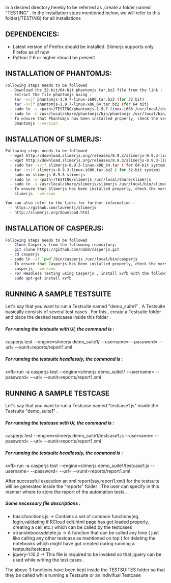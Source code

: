 In a desired directory,hereby to be referred as <path> ,create a folder named "TESTING" . In the installation steps mentioned below, we will refer to this folder(<path>/TESTING) for all installations 

DEPENDENCIES:
---------

* Latest version of Firefox should be installed. Slimerjs supports only Firefox as of now
* Python 2.6 or higher should be present

INSTALLATION OF PHANTOMJS:
---------

```sh
Following steps needs to be followed
  - Download the 32-bit/64-bit phantomjs tar.bz2 file from the link :          http://phantomjs.org/download.html
  - Extract the file phantomjs using : 
    tar -xvjf phantomjs-1.9.7-linux-i686.tar.bz2 (for 32 bit)
    tar -xvjf phantomjs-1.9.7-linux-x86_64.tar.bz2 (for 64 bit)
  - sudo ln -s <path>/TESTING/phantomjs-1.9.7-linux-i686 /usr/local/share/phantomjs
  - sudo ln -s /usr/local/share/phantomjs/bin/phantomjs /usr/local/bin/phantomjs
  - To ensure that Phantomjs has been installed properly, check the version using :
    phantomjs --version
```

INSTALLATION OF SLIMERJS:
---------

```sh
Following steps needs to be followed
  - wget http://download.slimerjs.org/releases/0.9.3/slimerjs-0.9.3-linux-x86_64.tar ( for 64-bit system)
  - wget http://download.slimerjs.org/releases/0.9.3/slimerjs-0.9.3-linux-x86_64.tar ( for 32-bit system)
  - sudo tar -xvjf slimerjs-0.9.3-linux-x86_64.tar ( for 64-bit system)
  - tar -xvjf slimerjs-0.9.3-linux-i686.tar.bz2 ( for 32-bit system)
  - sudo mv slimerjs-0.9.3 slimerjs 
  - sudo ln -s <path>/TESTING/slimerjs /usr/local/share/slimerjs
  - sudo ln -s /usr/local/share/slimerjs/slimerjs /usr/local/bin/slimerjs
  - To ensure that Slimerjs has been installed properly, check the version using :
    slimerjs --version 

You can also refer to the links for further information :
  - https://github.com/laurentj/slimerjs
  - http://slimerjs.org/download.html  
```

INSTALLATION OF CASPERJS:
---------

```sh
Following steps needs to be followed
  - Clone Casperjs from the following repository:
    git clone https://github.com/n1k0/casperjs.git
  - cd casperjs
  - sudo ln -sf `pwd`/bin/casperjs /usr/local/bin/casperjs
  - To ensure that Casperjs has been installed properly, check the version using :
    casperjs --version 
  - For Headless Testing using Casperjs , install xvfb with the following command: :
    sudo apt-get install xvfb 
```

RUNNING A SAMPLE TESTSUITE
--------------

Let's say that you want to run a Testsuite named "demo_suite1" . A Testsuite basically consists of several test cases . For this , create a Testsuite folder and place the desired testcases inside this folder . 

##### For running the testsuite with UI, the command is :
casperjs test --engine=slimerjs demo_suite1/ --username=<github username> --password=<github password> --url=<RCloud login url> --xunit=reports/report1.xml

##### For running the testsuite headlessly, the command is :
xvfb-run -a casperjs test --engine=slimerjs demo_suite1/ --username=<github username> --password=<github password> --url=<RCloud login url> --xunit=reports/report1.xml


RUNNING A SAMPLE TESTCASE
--------------

Let's say that you want to run a Testcase named "testcase1.js" inside the Testsuite "demo_suite1" .  

##### For running the testcase with UI, the command is :
casperjs test --engine=slimerjs demo_suite1/testcase1.js --username=<github username> --password=<github password> --url=<RCloud login url> --xunit=reports/report1.xml

##### For running the testsuite headlessly, the command is :
xvfb-run -a casperjs test --engine=slimerjs demo_suite1/testcase1.js --username=<github username> --password=<github password> --url=<RCloud login url> --xunit=reports/report1.xml

After successful execution an xml report(say,report1.xml) for the testsuite will be generated inside the "reports" folder . The user can specify in this manner where to store the report of the automation tests .

##### Some necessary file descriptions :

* basicfunctions.js -> Contains a set of common functions(eg. login,validating if RCloud edit.html page has got loaded properly, creating a cell,etc.) which can be called by the testcases 
* xtranotebooksdelete.js -> A function that can be called any time ( just like calling any other testcase as mentioned on top ) for deleting the notebooks which might have got created during running a testsuite/testcase
* jquery-1.10.2 -> This file is required to be invoked so that jquery can be used while writing the test cases .

The above 3 functions have been kept inside the TESTSUITES folder so that they be called while running a Testsuite or an indivifual Testcase





